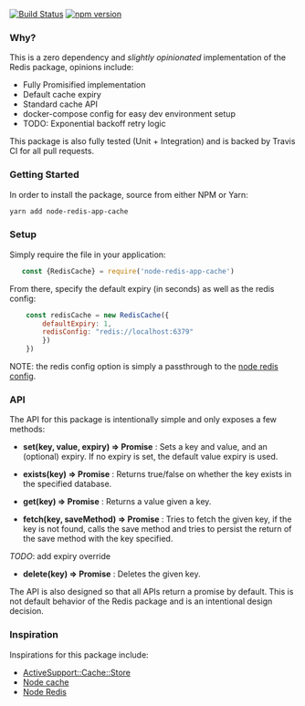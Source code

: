 [![Build Status](https://travis-ci.org/alex-hall/node-redis-cache.svg?branch=master)](https://travis-ci.org/alex-hall/node-redis-cache) [![npm version](https://badge.fury.io/js/node-redis-app-cache.svg)](https://badge.fury.io/js/node-redis-app-cache)

### Why? 

This is a zero dependency and _slightly opinionated_ implementation of the Redis package, opinions include: 
    
- Fully Promisified implementation
- Default cache expiry
- Standard cache API
- docker-compose config for easy dev environment setup
- TODO: Exponential backoff retry logic

This package is also fully tested (Unit + Integration) and is backed by Travis CI for all pull requests.

### Getting Started

In order to install the package, source from either NPM or Yarn: 

```bash
yarn add node-redis-app-cache
```

### Setup

Simply require the file in your application: 

```javascript
   const {RedisCache} = require('node-redis-app-cache')
```

From there, specify the default expiry (in seconds) as well as the redis config: 

```javascript
    const redisCache = new RedisCache({
        defaultExpiry: 1,
        redisConfig: "redis://localhost:6379"
        })
    }) 
```

NOTE: the redis config option is simply a passthrough to the [node redis config](https://github.com/NodeRedis/node_redis#rediscreateclient).

### API

The API for this package is intentionally simple and only exposes a few methods: 

- **set(key, value, expiry) => Promise** : Sets a key and value, and an (optional) expiry. If no expiry is set, the default value expiry is used. 

- **exists(key) => Promise** : Returns true/false on whether the key exists in the specified database. 

- **get(key) => Promise** : Returns a value given a key. 

- **fetch(key, saveMethod) => Promise** : Tries to fetch the given key, if the key is not found, calls the save method and tries to persist the return of the save method with the key specified.

_TODO_: add expiry override

- **delete(key) => Promise** : Deletes the given key. 

The API is also designed so that all APIs return a promise by default. This is not default behavior of the Redis package and is an intentional design decision.

### Inspiration

Inspirations for this package include: 

- [ActiveSupport::Cache::Store](https://api.rubyonrails.org/v5.2.0/classes/ActiveSupport/Cache.html)
- [Node cache](https://github.com/mpneuried/nodecache)
- [Node Redis](https://github.com/NodeRedis/node_redis) 
